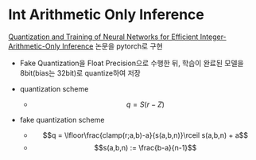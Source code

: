 #  Int Arithmetic Only Inference
[Quantization and Training of Neural Networks for Efficient Integer-Arithmetic-Only Inference](https://openaccess.thecvf.com/content_cvpr_2018/papers/Jacob_Quantization_and_Training_CVPR_2018_paper.pdf) 논문을 pytorch로 구현

*  Fake Quantization을 Float Precision으로 수행한 뒤, 학습이 완료된 모델을 8bit(bias는 32bit)로 quantize하여 저장

*  quantization scheme
    *  $$q = S(r - Z)$$
*  fake quantization scheme
    *  $$q = \lfloor\frac{clamp(r;a,b)-a}{s(a,b,n)}\rceil s(a,b,n) + a$$
    *  $$s(a,b,n) := \frac{b-a}{n-1}$$
